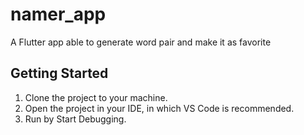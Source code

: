 # namer_app

A Flutter app able to generate word pair and make it as favorite

## Getting Started

1. Clone the project to your machine.
2. Open the project in your IDE, in which VS Code is recommended.
3. Run by Start Debugging.
